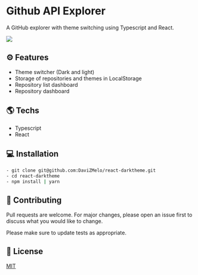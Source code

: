 # Github API Explorer 

A GitHub explorer with theme switching using Typescript and React.

![](https://media.giphy.com/media/CucbZRxxp59mG6Exgw/giphy.gif)

## ⚙️ Features

* Theme switcher (Dark and light) 
* Storage of repositories and themes in LocalStorage 
* Repository list dashboard
* Repository dashboard

## 🌎 Techs

* Typescript
* React

## 💻 Installation

```bash
- git clone git@github.com:DaviZMelo/react-darktheme.git
- cd react-darktheme
- npm install | yarn
```

## 🤝 Contributing
Pull requests are welcome. For major changes, please open an issue first to discuss what you would like to change.

Please make sure to update tests as appropriate.

## 📄 License
[MIT](https://choosealicense.com/licenses/mit/)
